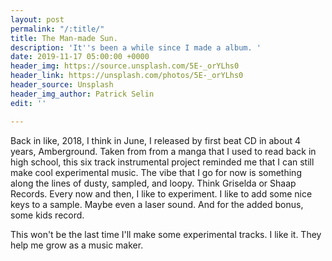 ```yaml
---
layout: post
permalink: "/:title/"
title: The Man-made Sun.
description: 'It''s been a while since I made a album. '
date: 2019-11-17 05:00:00 +0000
header_img: https://source.unsplash.com/5E-_orYLhs0
header_link: https://unsplash.com/photos/5E-_orYLhs0
header_source: Unsplash
header_img_author: Patrick Selin
edit: ''

---
```

Back in like, 2018, I think in June, I released by first beat CD in about 4 years, Amberground. Taken from from a manga that I used to read back in high school, this six track instrumental project reminded me that I can still make cool experimental music. The vibe that I go for now is something along the lines of dusty, sampled, and loopy. Think Griselda or Shaap Records. Every now and then, I like to experiment. I like to add some nice keys to a sample. Maybe even a laser sound. And for the added bonus, some kids record.

This won't be the last time I'll make some experimental tracks. I like it. They help me grow as a music maker.